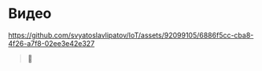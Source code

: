 # Видео
https://github.com/svyatoslavlipatov/IoT/assets/92099105/6886f5cc-cba8-4f26-a7f8-02ee3e42e327
>🫡
